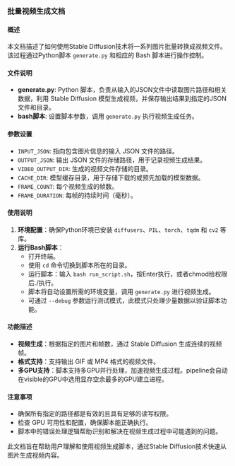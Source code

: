 ### 批量视频生成文档

#### 概述
本文档描述了如何使用Stable Diffusion技术将一系列图片批量转换成视频文件。该过程通过Python脚本 `generate.py` 和相应的 Bash 脚本进行操作控制。

#### 文件说明
- **generate.py**: Python 脚本，负责从输入的JSON文件中读取图片路径和相关数据，利用 Stable Diffusion 模型生成视频，并保存输出结果到指定的JSON文件和目录。
- **bash脚本**: 设置脚本参数，调用 `generate.py` 执行视频生成任务。

#### 参数设置
- `INPUT_JSON`: 指向包含图片信息的输入 JSON 文件的路径。
- `OUTPUT_JSON`: 输出 JSON 文件的存储路径，用于记录视频生成结果。
- `VIDEO_OUTPUT_DIR`: 生成的视频文件存储的目录。
- `CACHE_DIR`: 模型缓存目录，用于存储下载的或预先加载的模型数据。
- `FRAME_COUNT`: 每个视频生成的帧数。
- `FRAME_DURATION`: 每帧的持续时间（毫秒）。

#### 使用说明
1. **环境配置**：确保Python环境已安装 `diffusers`、`PIL`、`torch`、`tqdm` 和 `cv2` 等库。
2. **运行Bash脚本**：
   - 打开终端。
   - 使用 `cd` 命令切换到脚本所在的目录。
   - 运行脚本：输入 `bash run_script.sh`，按Enter执行，或者chmod给权限后./执行。
   - 脚本将自动设置所需的环境变量，调用 `generate.py` 进行视频生成。
   - 可通过 `--debug` 参数运行测试模式，此模式只处理少量数据以验证脚本功能。

#### 功能描述
- **视频生成**：根据指定的图片和帧数，通过 Stable Diffusion 生成连续的视频帧。
- **格式支持**：支持输出 GIF 或 MP4 格式的视频文件。
- **多GPU支持**：脚本支持多GPU并行处理，加速视频生成过程。pipeline会自动在visible的GPU中选用显存空余最多的GPU建立进程。

#### 注意事项
- 确保所有指定的路径都是有效的且具有足够的读写权限。
- 检查 GPU 可用性和配置，确保脚本能正确执行。
- 脚本中的错误处理逻辑帮助识别和解决在视频生成过程中可能遇到的问题。

此文档旨在帮助用户理解和使用视频生成脚本，通过Stable Diffusion技术快速从图片生成视频内容。